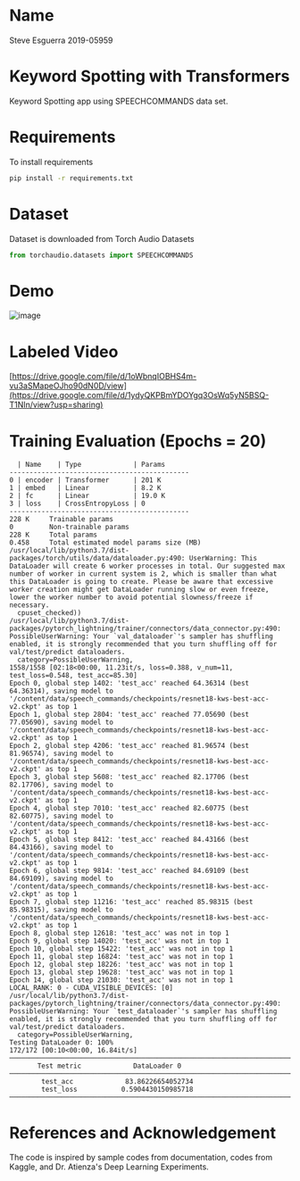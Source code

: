 # Name
Steve Esguerra
2019-05959

# Keyword Spotting with Transformers
Keyword Spotting app using SPEECHCOMMANDS data set.

# Requirements

To install requirements
```bash
pip install -r requirements.txt
```

# Dataset
Dataset is downloaded from Torch Audio Datasets

```python
from torchaudio.datasets import SPEECHCOMMANDS
```

# Demo

![image](https://user-images.githubusercontent.com/52521318/166323171-c317cc2a-7710-4611-9553-579da857dc1a.png)

# Labeled Video

[https://drive.google.com/file/d/1oWbnqIOBHS4m-vu3aSMapeOJho90dN0D/view](https://drive.google.com/file/d/1ydyQKPBmYDOYgq3OsWq5yN5BSQ-T1NIn/view?usp=sharing)

# Training Evaluation (Epochs = 20)

```
  | Name    | Type             | Params
---------------------------------------------
0 | encoder | Transformer      | 201 K 
1 | embed   | Linear           | 8.2 K 
2 | fc      | Linear           | 19.0 K
3 | loss    | CrossEntropyLoss | 0     
---------------------------------------------
228 K     Trainable params
0         Non-trainable params
228 K     Total params
0.458     Total estimated model params size (MB)
/usr/local/lib/python3.7/dist-packages/torch/utils/data/dataloader.py:490: UserWarning: This DataLoader will create 6 worker processes in total. Our suggested max number of worker in current system is 2, which is smaller than what this DataLoader is going to create. Please be aware that excessive worker creation might get DataLoader running slow or even freeze, lower the worker number to avoid potential slowness/freeze if necessary.
  cpuset_checked))
/usr/local/lib/python3.7/dist-packages/pytorch_lightning/trainer/connectors/data_connector.py:490: PossibleUserWarning: Your `val_dataloader`'s sampler has shuffling enabled, it is strongly recommended that you turn shuffling off for val/test/predict dataloaders.
  category=PossibleUserWarning,
1558/1558 [02:18<00:00, 11.23it/s, loss=0.388, v_num=11, test_loss=0.548, test_acc=85.30]
Epoch 0, global step 1402: 'test_acc' reached 64.36314 (best 64.36314), saving model to '/content/data/speech_commands/checkpoints/resnet18-kws-best-acc-v2.ckpt' as top 1
Epoch 1, global step 2804: 'test_acc' reached 77.05690 (best 77.05690), saving model to '/content/data/speech_commands/checkpoints/resnet18-kws-best-acc-v2.ckpt' as top 1
Epoch 2, global step 4206: 'test_acc' reached 81.96574 (best 81.96574), saving model to '/content/data/speech_commands/checkpoints/resnet18-kws-best-acc-v2.ckpt' as top 1
Epoch 3, global step 5608: 'test_acc' reached 82.17706 (best 82.17706), saving model to '/content/data/speech_commands/checkpoints/resnet18-kws-best-acc-v2.ckpt' as top 1
Epoch 4, global step 7010: 'test_acc' reached 82.60775 (best 82.60775), saving model to '/content/data/speech_commands/checkpoints/resnet18-kws-best-acc-v2.ckpt' as top 1
Epoch 5, global step 8412: 'test_acc' reached 84.43166 (best 84.43166), saving model to '/content/data/speech_commands/checkpoints/resnet18-kws-best-acc-v2.ckpt' as top 1
Epoch 6, global step 9814: 'test_acc' reached 84.69109 (best 84.69109), saving model to '/content/data/speech_commands/checkpoints/resnet18-kws-best-acc-v2.ckpt' as top 1
Epoch 7, global step 11216: 'test_acc' reached 85.98315 (best 85.98315), saving model to '/content/data/speech_commands/checkpoints/resnet18-kws-best-acc-v2.ckpt' as top 1
Epoch 8, global step 12618: 'test_acc' was not in top 1
Epoch 9, global step 14020: 'test_acc' was not in top 1
Epoch 10, global step 15422: 'test_acc' was not in top 1
Epoch 11, global step 16824: 'test_acc' was not in top 1
Epoch 12, global step 18226: 'test_acc' was not in top 1
Epoch 13, global step 19628: 'test_acc' was not in top 1
Epoch 14, global step 21030: 'test_acc' was not in top 1
LOCAL_RANK: 0 - CUDA_VISIBLE_DEVICES: [0]
/usr/local/lib/python3.7/dist-packages/pytorch_lightning/trainer/connectors/data_connector.py:490: PossibleUserWarning: Your `test_dataloader`'s sampler has shuffling enabled, it is strongly recommended that you turn shuffling off for val/test/predict dataloaders.
  category=PossibleUserWarning,
Testing DataLoader 0: 100%
172/172 [00:10<00:00, 16.84it/s]
────────────────────────────────────────────────────────────────────────────────────────────────────────────────────────
       Test metric             DataLoader 0
────────────────────────────────────────────────────────────────────────────────────────────────────────────────────────
        test_acc             83.86226654052734
        test_loss           0.5904430150985718
────────────────────────────────────────────────────────────────────────────────────────────────────────────────────────
```
 
# References and Acknowledgement
The code is inspired by sample codes from documentation, codes from Kaggle, and Dr. Atienza's Deep Learning Experiments.

